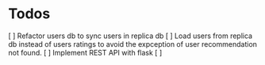 # Todos

[ ] Refactor users db to sync users in replica db
[ ] Load users from replica db instead of users ratings to avoid the expception of user recommendation not found.
[ ] Implement REST API with flask
[ ]
